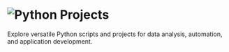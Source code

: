 # ![Python Projects](https://images.ctfassets.net/0uuz8ydxyd9p/4gsDVdfedDKJweCwxGf4kA/6d15e5e99cb1490cdea50cbafd9b1a1e/python-banner.png) 
Explore versatile Python scripts and projects for data analysis, automation, and application development.
